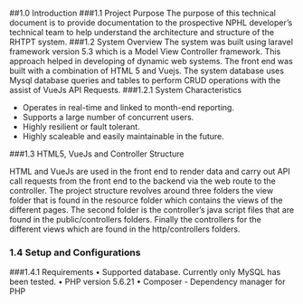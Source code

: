 ##1.0 Introduction
###1.1 Project Purpose
The purpose of this technical document is to provide documentation to the prospective NPHL developer’s technical team to help understand the architecture and structure of the RHTPT system.
###1.2 System Overview
The system was built using laravel framework version 5.3 which is a Model View Controller framework.  This approach helped in developing of dynamic web systems. The front end was built with a combination of HTML 5 and Vuejs.   The system database uses Mysql database queries and tables to perform CRUD operations with the assist of VueJs API Requests. 
###1.2.1 System Characteristics

* Operates in real-time and  linked to month-end reporting.
* Supports a large number of concurrent users.
* Highly resilient or fault tolerant.
* Highly scaleable and easily maintainable in the future.


###1.3 HTML5, VueJs and Controller Structure

HTML and VueJs are used in the front end to render data and carry out API call requests from the front end to the backend via the web route to the controller.  The project structure revolves around three folders the view folder that is found in the resource folder which contains the views of the different pages. The second folder is the controller’s java script files that are found in the public/controllers folders. Finally the controllers for the different views which are found in the http/controllers folders.
### 1.4 Setup and Configurations
###1.4.1 Requirements
    • Supported database. Currently only MySQL has been tested. 
    • PHP version 5.6.21
    • Composer - Dependency manager for PHP    
